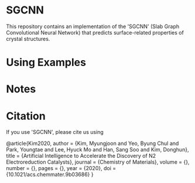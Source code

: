 # SGCNN

This repository contains an implementation of the 'SGCNN' (Slab Graph Convolutional Neural Network) that predicts surface-related properties of crystal structures.

# Using Examples

# Notes

# Citation
If you use 'SGCNN', please cite us using

  @article{Kim2020,
	author = {Kim, Myungjoon and Yeo, Byung Chul and Park, Youngtae and Lee, Hyuck Mo and Han, Sang Soo and Kim, Donghun},
	title = {Artificial Intelligence to Accelerate the Discovery of N2 Electroreduction Catalysts},
	journal = {Chemistry of Materials},
	volume = {},
	number = {},
	pages = {},
	year = {2020},
	doi = {10.1021/acs.chemmater.9b03686}
	}
